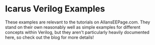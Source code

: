 # Icarus Verilog Examples

These examples are relevant to the tutorials on AllansEEPage.com.  They stand on their own reasonably well as simple examples for different concepts within Verilog, but they aren't particularly heavily documented here, so check out the blog for more details!
